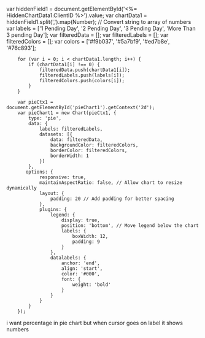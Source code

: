 var hiddenField1 = document.getElementById('<%= HiddenChartData1.ClientID %>').value;
        var chartData1 = hiddenField1.split(',').map(Number); // Convert string to array of numbers
        var labels = ['1 Pending Day', '2 Pending Day', '3 Pending Day', 'More Than 3 pending Day'];
        var filteredData = [];
        var filteredLabels = [];
        var filteredColors = [];
        var colors = ['#f9b037', '#5a7bf9', '#ed7b8e', '#76c893'];

        for (var i = 0; i < chartData1.length; i++) {
            if (chartData1[i] !== 0) {
                filteredData.push(chartData1[i]);
                filteredLabels.push(labels[i]);
                filteredColors.push(colors[i]);
            }
        }

        var pieCtx1 = document.getElementById('pieChart1').getContext('2d');
        var pieChart1 = new Chart(pieCtx1, {
            type: 'pie',
            data: {
                labels: filteredLabels,
                datasets: [{
                    data: filteredData,
                    backgroundColor: filteredColors,
                    borderColor: filteredColors,
                    borderWidth: 1
                }]
            },
           options: {
                responsive: true,
                maintainAspectRatio: false, // Allow chart to resize dynamically
                layout: {
                    padding: 20 // Add padding for better spacing
                },
                plugins: {
                    legend: {
                        display: true,
                        position: 'bottom', // Move legend below the chart
                        labels: {
                            boxWidth: 12,
                            padding: 9
                        }
                    },
                    datalabels: {
                        anchor: 'end',
                        align: 'start',
                        color: '#000',
                        font: {
                            weight: 'bold'
                        }
                    }
                }
            }
        });

  

i want percentage in pie chart but when cursor goes on label it shows numbers 
